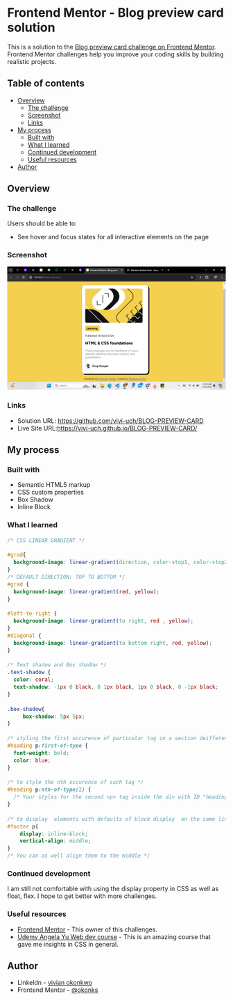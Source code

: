 # Frontend Mentor - Blog preview card solution

This is a solution to the [Blog preview card challenge on Frontend Mentor](https://www.frontendmentor.io/challenges/blog-preview-card-ckPaj01IcS). Frontend Mentor challenges help you improve your coding skills by building realistic projects. 

## Table of contents

- [Overview](#overview)
  - [The challenge](#the-challenge)
  - [Screenshot](#screenshot)
  - [Links](#links)
- [My process](#my-process)
  - [Built with](#built-with)
  - [What I learned](#what-i-learned)
  - [Continued development](#continued-development)
  - [Useful resources](#useful-resources)
- [Author](#author)

## Overview

### The challenge

Users should be able to:

- See hover and focus states for all interactive elements on the page

### Screenshot

![](./Screenshot.png)

### Links
- Solution URL: https://github.com/vivi-uch/BLOG-PREVIEW-CARD
- Live Site URL:https://vivi-uch.github.io/BLOG-PREVIEW-CARD/

## My process

### Built with

- Semantic HTML5 markup
- CSS custom properties
- Box Shadow
- Inline Block


### What I learned

```css
/* CSS LINEAR GRADIENT */

#grad{
  background-image: linear-gradient(direction, color-stop1, color-stop2, ...);
}
/* DEFAULT DIRECTION: TOP TO BOTTOM */
#grad {
  background-image: linear-gradient(red, yellow);
}

#left-to-right {
  background-image: linear-gradient(to right, red , yellow);
}
#diagonal {
  background-image: linear-gradient(to bottom right, red, yellow);
}

/* Text shadow and Box shadow */
.text-shadow {
  color: coral;
  text-shadow: -1px 0 black, 0 1px black, 1px 0 black, 0 -1px black;
}

.box-shadow{
     box-shadow: 5px 5px;
}

/* styling the first occurence of particular tag in a section deifferentiated with a div or class */
#heading p:first-of-type {
  font-weight: bold;
  color: blue;
}

/* to style the nth occurence of such tag */
#heading p:nth-of-type(2) {
  /* Your styles for the second <p> tag inside the div with ID "heading" */
}

/* to display  elements with defaults of block display  on the same line */
#footer p{
    display: inline-block;
    vertical-align: middle;
}
/* You can as well align them to the middle */
```
### Continued development

I am still not comfortable with using the display property in CSS as well as float, flex. I hope to get better with more challenges.

### Useful resources

- [Frontend Mentor](https://www.frontendmentor.io/home) - This owner of this challenges.
- [Udemy Angela Yu Web dev course](https://www.udemy.com/course/the-complete-web-development-bootcamp/) - This is an amazing course that gave me insights in CSS in general.


## Author

- Linkeldn - [vivian okonkwo](https://www.linkedin.com/in/vivian-okonkwo-24b228253/)
- Frontend Mentor - [@okonks](https://www.frontendmentor.io/profile/okonks)
